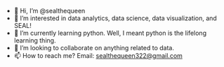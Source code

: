 - 👋 Hi, I’m @sealthequeen
- 👀 I’m interested in data analytics, data science, data visualization, and SEAL!
- 🌱 I’m currently learning python. Well, I meant python is the lifelong learning thing. 
- 💞️ I’m looking to collaborate on anything related to data. 
- 📫 How to reach me? Email: sealthequeen322@gmail.com     

<!---
sealthequeen/sealthequeen is a ✨ special ✨ repository because its `README.md` (this file) appears on your GitHub profile.
You can click the Preview link to take a look at your changes.
--->
